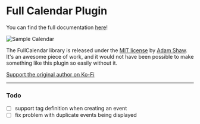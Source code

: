 # Full Calendar Plugin

You can find the full documentation [here](https://obsidian-community.github.io/obsidian-full-calendar/)!

![Sample Calendar](https://raw.githubusercontent.com/obsidian-community/obsidian-full-calendar/main/docs/assets/sample-calendar.png)

The FullCalendar library is released under the [MIT license](https://github.com/fullcalendar/fullcalendar/blob/master/LICENSE.txt) by [Adam Shaw](https://github.com/arshaw). It's an awesome piece of work, and it would not have been possible to make something like this plugin so easily without it.

[Support the original author on Ko-Fi](https://ko-fi.com/M4M1GQ84A)

---

### Todo
- [ ] support tag definition when creating an event
- [ ] fix problem with duplicate events being displayed

